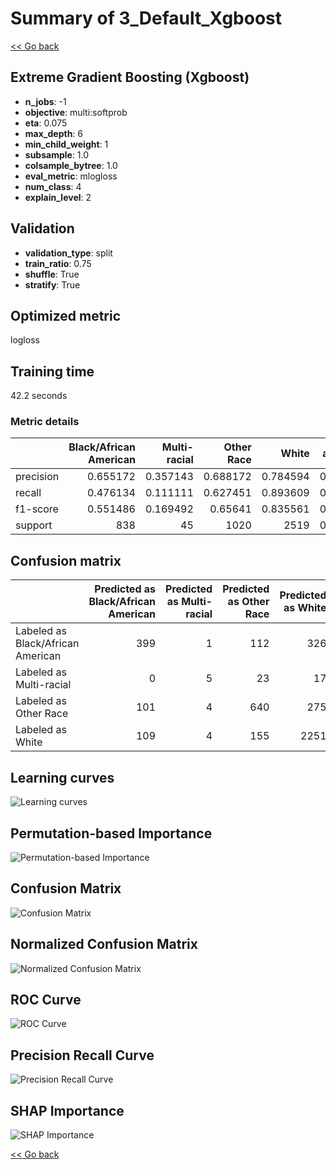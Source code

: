 # Summary of 3_Default_Xgboost

[<< Go back](../README.md)


## Extreme Gradient Boosting (Xgboost)
- **n_jobs**: -1
- **objective**: multi:softprob
- **eta**: 0.075
- **max_depth**: 6
- **min_child_weight**: 1
- **subsample**: 1.0
- **colsample_bytree**: 1.0
- **eval_metric**: mlogloss
- **num_class**: 4
- **explain_level**: 2

## Validation
 - **validation_type**: split
 - **train_ratio**: 0.75
 - **shuffle**: True
 - **stratify**: True

## Optimized metric
logloss

## Training time

42.2 seconds

### Metric details
|           |   Black/African American |   Multi-racial |   Other Race |       White |   accuracy |   macro avg |   weighted avg |   logloss |
|:----------|-------------------------:|---------------:|-------------:|------------:|-----------:|------------:|---------------:|----------:|
| precision |                 0.655172 |       0.357143 |     0.688172 |    0.784594 |   0.745138 |    0.62127  |       0.733477 |  0.631893 |
| recall    |                 0.476134 |       0.111111 |     0.627451 |    0.893609 |   0.745138 |    0.527076 |       0.745138 |  0.631893 |
| f1-score  |                 0.551486 |       0.169492 |     0.65641  |    0.835561 |   0.745138 |    0.553237 |       0.733625 |  0.631893 |
| support   |               838        |      45        |  1020        | 2519        |   0.745138 | 4422        |    4422        |  0.631893 |


## Confusion matrix
|                                   |   Predicted as Black/African American |   Predicted as Multi-racial |   Predicted as Other Race |   Predicted as White |
|:----------------------------------|--------------------------------------:|----------------------------:|--------------------------:|---------------------:|
| Labeled as Black/African American |                                   399 |                           1 |                       112 |                  326 |
| Labeled as Multi-racial           |                                     0 |                           5 |                        23 |                   17 |
| Labeled as Other Race             |                                   101 |                           4 |                       640 |                  275 |
| Labeled as White                  |                                   109 |                           4 |                       155 |                 2251 |

## Learning curves
![Learning curves](learning_curves.png)

## Permutation-based Importance
![Permutation-based Importance](permutation_importance.png)
## Confusion Matrix

![Confusion Matrix](confusion_matrix.png)


## Normalized Confusion Matrix

![Normalized Confusion Matrix](confusion_matrix_normalized.png)


## ROC Curve

![ROC Curve](roc_curve.png)


## Precision Recall Curve

![Precision Recall Curve](precision_recall_curve.png)



## SHAP Importance
![SHAP Importance](shap_importance.png)

[<< Go back](../README.md)
